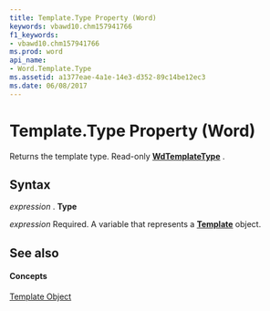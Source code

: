 ```yaml
---
title: Template.Type Property (Word)
keywords: vbawd10.chm157941766
f1_keywords:
- vbawd10.chm157941766
ms.prod: word
api_name:
- Word.Template.Type
ms.assetid: a1377eae-4a1e-14e3-d352-89c14be12ec3
ms.date: 06/08/2017
---
```



# Template.Type Property (Word)

Returns the template type. Read-only  **[WdTemplateType](Word.WdTemplateType.md)** .


## Syntax

 _expression_ . **Type**

 _expression_ Required. A variable that represents a **[Template](Word.Template.md)** object.


## See also


#### Concepts


[Template Object](Word.Template.md)

